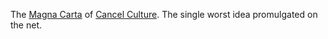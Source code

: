 The <a href="https://xkcd.com/1357/">Magna Carta</a> of <a href="http://scripting.com/2020/03/01/185236.html?title=cancelCulture">Cancel Culture</a>. The single worst idea promulgated on the net.
